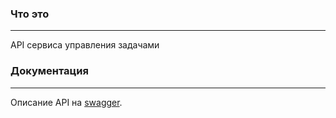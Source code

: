 ### Что это

***

API сервиса управления задачами 

### Документация

***

Описание API на [swagger](https://app.swaggerhub.com/apis-docs/GeorgiyX/Go-ToDo-List/1.1.0).